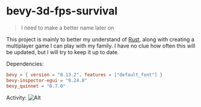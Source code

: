 # bevy-3d-fps-survival
> I need to make a better name later on

This project is mainly to better my understand of [Rust](https://www.rust-lang.com/), along with creating a multiplayer game I can play with my family.
I have no clue how often this will be updated, but I will try to keep it up to date.

Dependencies:
```toml
bevy = { version = "0.13.2", features = ["default_font"] }
bevy-inspector-egui = "0.24.0"
bevy_quinnet = "0.7.0"
```

Activity:
![Alt](https://repobeats.axiom.co/api/embed/493d49b60b85ea9d249e185c31673e257f1bc782.svg "Repobeats analytics image")
